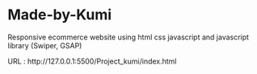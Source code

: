 <h1>Made-by-Kumi</h1>
<p>Responsive ecommerce website using html css javascript and javascript library (Swiper, GSAP)</p>
URL : http://127.0.0.1:5500/Project_kumi/index.html
